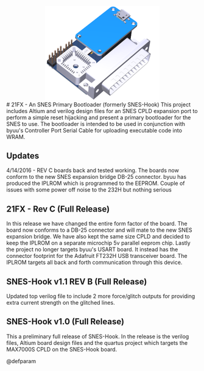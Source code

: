 <center><img src="https://github.com/defparam/defparam.github.io/blob/master/public/sh1.png" width="300"/></center>
# 21FX - An SNES Primary Bootloader (formerly SNES-Hook) 
This project includes Altium and verilog design files for an SNES CPLD 
expansion port to perform a simple reset hijacking and present a primary 
bootloader for the SNES to use. The bootloader is intended to be used in
conjunction with byuu's Controller Port Serial Cable for uploading
executable code into WRAM.


Updates
---------------------------------------------------------------------
4/14/2016 - REV C boards back and tested working. The boards now conform
to the new SNES expansion bridge DB-25 connector. byuu has produced the IPLROM
which is programmed to the EEPROM. Couple of issues with some power off noise
to the 232H but nothing serious



21FX - Rev C (Full Release)
---------------------------------------------------------------------
In this release we have changed the entire form factor of the board.
The board now conforms to a DB-25 connector and will mate to the new
SNES expansion bridge. We have also kept the same size CPLD and decided
to keep the IPLROM on a separate microchip 5v parallel eeprom chip. Lastly
the project no longer targets byuu's USART board. It instead has the connector
footprint for the Adafruit FT232H USB transceiver board. The IPLROM targets
all back and forth communication through this device.


SNES-Hook v1.1 REV B (Full Release)
---------------------------------------------------------------------
Updated top verilog file to include 2 more force/glitch outputs for
providing extra current strength on the glitched lines.

SNES-Hook v1.0 (Full Release)
---------------------------------------------------------------------
This a preliminary full release of SNES-Hook. In the release is the 
verilog files, Altium board design files and the quartus project which 
targets the MAX7000S CPLD on the SNES-Hook board.


@defparam
